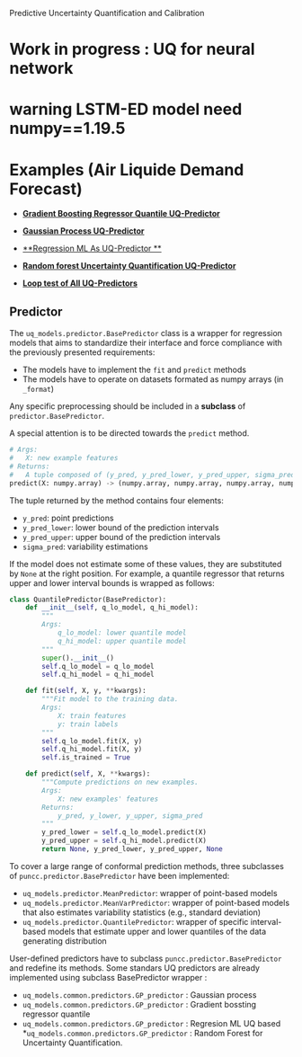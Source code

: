 Predictive Uncertainty Quantification and Calibration

# Work in progress : UQ for neural network 





# warning LSTM-ED model need numpy==1.19.5


# Examples (Air Liquide Demand Forecast)

* [**Gradient Boosting Regressor Quantile UQ-Predictor**](https://git.irt-systemx.fr/confianceai/ec_3/n5_uncertainty_calibration/-/blob/master/uc_air_liquide/demo/uq_models/GBRQ_predictor.ipynb) 

* [**Gaussian Process UQ-Predictor**](https://git.irt-systemx.fr/confianceai/ec_3/n5_uncertainty_calibration/-/blob/master/uc_air_liquide/demo/uq_models/GP_predictor.ipynb) 

* [**Regression ML As UQ-Predictor **](https://git.irt-systemx.fr/confianceai/ec_3/n5_uncertainty_calibration/-/blob/master/uc_air_liquide/demo/uq_models/REGML_predictor.ipynb) 

* [**Random forest Uncertainty Quantification UQ-Predictor**](https://git.irt-systemx.fr/confianceai/ec_3/n5_uncertainty_calibration/-/blob/master/uc_air_liquide/demo/uq_models/RFUQ_predictor.ipynb) 

* [**Loop test of All UQ-Predictors**](https://git.irt-systemx.fr/confianceai/ec_3/n5_uncertainty_calibration/-/blob/master/uc_air_liquide/demo/uq_models/test_predictor.ipynb)


## Predictor

The `uq_models.predictor.BasePredictor` class is a wrapper for regression models that aims to standardize their interface and force compliance with the previously presented requirements:
* The models have to implement the `fit` and `predict` methods
* The models have to operate on datasets formated as numpy arrays (in `_format`)

Any specific preprocessing should be included in a **subclass** of `predictor.BasePredictor`.

A special attention is to be directed towards the `predict` method.

```python
# Args:
#   X: new example features
# Returns:
#   A tuple composed of (y_pred, y_pred_lower, y_pred_upper, sigma_pred)
predict(X: numpy.array) -> (numpy.array, numpy.array, numpy.array, numpy.array)
```
The tuple returned by the method contains four elements:
*   `y_pred`: point predictions 
*   `y_pred_lower`: lower bound of the prediction intervals 
*   `y_pred_upper`: upper bound of the prediction intervals
*   `sigma_pred`: variability estimations

If the model does not estimate some of these values, they are substituted by `None` at the right position. For example, a quantile regressor that returns upper and lower interval bounds is wrapped as follows:

```python
class QuantilePredictor(BasePredictor):
    def __init__(self, q_lo_model, q_hi_model):
        """
        Args:
            q_lo_model: lower quantile model
            q_hi_model: upper quantile model
        """
        super().__init__()
        self.q_lo_model = q_lo_model
        self.q_hi_model = q_hi_model

    def fit(self, X, y, **kwargs):
        """Fit model to the training data.
        Args:
            X: train features
            y: train labels
        """
        self.q_lo_model.fit(X, y)
        self.q_hi_model.fit(X, y)
        self.is_trained = True

    def predict(self, X, **kwargs):
        """Compute predictions on new examples.
        Args:
            X: new examples' features
        Returns:
            y_pred, y_lower, y_upper, sigma_pred
        """
        y_pred_lower = self.q_lo_model.predict(X)
        y_pred_upper = self.q_hi_model.predict(X)
        return None, y_pred_lower, y_pred_upper, None
``` 

To cover a large range of conformal prediction methods, three subclasses of `puncc.predictor.BasePredictor` have been implemented: 

* `uq_models.predictor.MeanPredictor`: wrapper of point-based models   
* `uq_models.predictor.MeanVarPredictor`: wrapper of point-based models that also estimates variability statistics (e.g., standard deviation)  
* `uq_models.predictor.QuantilePredictor`: wrapper of specific interval-based models that estimate upper and lower quantiles of the data generating distribution 

User-defined predictors have to subclass `puncc.predictor.BasePredictor` and redefine its methods.
Some standars UQ predictors are already implemented using subclass BasePredictor wrapper :

* `uq_models.common.predictors.GP_predictor` : Gaussian process
* `uq_models.common.predictors.GP_predictor` : Gradient bossting regressor quantile
* `uq_models.common.predictors.GP_predictor` : Regresion ML UQ based
*`uq_models.common.predictors.GP_predictor`  : Random Forest for Uncertainty Quantification.

